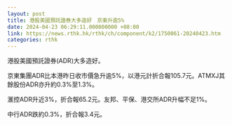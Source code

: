 ```yaml
---
layout: post
title: 港股美國預託證券大多造好　京東升逾5%
date: 2024-04-23 06:29:11.000000000 +08:00
link: https://news.rthk.hk/rthk/ch/component/k2/1750061-20240423.htm
categories: rthk
---
```


港股美國預託證券(ADR)大多造好。

京東集團ADR比本港昨日收市價急升逾5%，以港元計折合報105.7元。ATMXJ其餘股份ADR亦升約0.3%至1.3%。

滙控ADR升近3%，折合報65.2元。友邦、平保、港交所ADR升幅不足1%。

中行ADR跌約0.3%，折合報3.4元。

